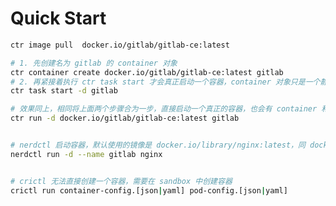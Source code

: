 <!--
 * @Author: kbsonlong kbsonlong@gmail.com
 * @Date: 2023-06-07 16:39:36
 * @LastEditors: kbsonlong kbsonlong@gmail.com
 * @LastEditTime: 2023-06-07 18:31:11
 * @Description: 
 * Copyright (c) 2023 by kbsonlong, All Rights Reserved. 
-->

# Quick Start

```bash
ctr image pull  docker.io/gitlab/gitlab-ce:latest
```


```bash
# 1. 先创建名为 gitlab 的 container 对象
ctr container create docker.io/gitlab/gitlab-ce:latest gitlab
# 2. 再紧接着执行 ctr task start 才会真正启动一个容器，container 对象只是一个静态的数据结构。-d 同 docker 中的 -d
ctr task start -d gitlab

# 效果同上，相同将上面两个步骤合为一步，直接启动一个真正的容器，也会有 container 和 task 两个对象
ctr run -d docker.io/gitlab/gitlab-ce:latest gitlab


# nerdctl 启动容器，默认使用的镜像是 docker.io/library/nginx:latest，同 docker 的使用
nerdctl run -d --name gitlab nginx 


# crictl 无法直接创建一个容器，需要在 sandbox 中创建容器
crictl run container-config.[json|yaml] pod-config.[json|yaml]
```